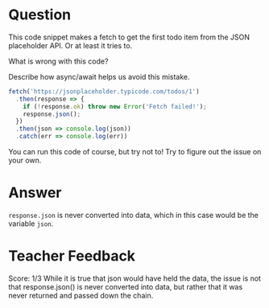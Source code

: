 # Question

This code snippet makes a fetch to get the first todo item from the JSON placeholder API. Or at least it tries to.

What is wrong with this code? 

Describe how async/await helps us avoid this mistake.

```js
fetch('https://jsonplaceholder.typicode.com/todos/1')
  .then(response => {
    if (!response.ok) throw new Error('Fetch failed!');
    response.json();
  })
  .then(json => console.log(json))
  .catch(err => console.log(err))
```

You can run this code of course, but try not to! Try to figure out the issue on your own.

# Answer
`response.json` is never converted into data, which in this case would be the variable `json`.

# Teacher Feedback
Score: 1/3
While it is true that json would have held the data, the issue is not that response.json() is never converted into data, but rather that it was never returned and passed down the chain.
